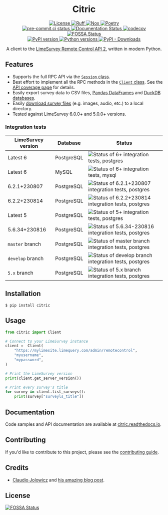<div align="center">

# Citric

<div>
  <a href="https://github.com/edgarrmondragon/citric/blob/main/LICENSE">
    <img alt="License" src="https://img.shields.io/github/license/edgarrmondragon/citric"/>
  </a>
  <a href="https://github.com/astral-sh/ruff">
    <img src="https://img.shields.io/endpoint?url=https://raw.githubusercontent.com/charliermarsh/ruff/main/assets/badge/v2.json" alt="Ruff" style="max-width:100%;">
  </a>
  <a href="https://github.com/wntrblm/nox">
    <img alt="Nox" src="https://img.shields.io/badge/%F0%9F%A6%8A-Nox-D85E00.svg"/>
  </a>
  <a href="https://python-poetry.org/">
    <img alt="Poetry" src="https://img.shields.io/endpoint?url=https://python-poetry.org/badge/v0.json"/>
  </a>
</div>

<div>
  <a href="https://results.pre-commit.ci/latest/github/edgarrmondragon/citric/main">
    <img alt="pre-commit.ci status" src="https://results.pre-commit.ci/badge/github/edgarrmondragon/citric/main.svg"/>
  </a>
  <a href="https://citric.readthedocs.io/en/latest/?badge=latest">
    <img alt="Documentation Status" src="https://readthedocs.org/projects/citric/badge/?version=latest"/>
  </a>
  <a href="https://codecov.io/gh/edgarrmondragon/citric">
    <img alt="codecov" src="https://codecov.io/gh/edgarrmondragon/citric/branch/main/graph/badge.svg"/>
  </a>
  <a href="https://app.fossa.com/projects/git%2Bgithub.com%2Fedgarrmondragon%2Fcitric?ref=badge_shield">
    <img alt="FOSSA Status" src="https://app.fossa.com/api/projects/git%2Bgithub.com%2Fedgarrmondragon%2Fcitric.svg?type=shield"/>
  </a>
</div>

<div>
  <a href="https://pypi.org/project/citric">
    <img alt="PyPI version" src="https://img.shields.io/pypi/v/citric.svg?color=blue"/>
  </a>
  <a href="https://pypi.org/project/citric">
    <img alt="Python versions" src="https://img.shields.io/pypi/pyversions/citric.svg"/>
  </a>
  <a href="https://pypi.org/project/citric">
    <img alt="PyPI - Downloads" src="https://img.shields.io/pypi/dm/citric?color=blue"/>
  </a>
</div>

A client to the [LimeSurvey Remote Control API 2](https://manual.limesurvey.org/RemoteControl_2_API), written in modern
Python.
</div>

## Features

- Supports the full RPC API via the [`Session` class](https://citric.readthedocs.io/en/latest/_api/citric/session/index.html#citric.session.Session).
- Best effort to implement all the RPC methods in the [`Client` class](https://citric.readthedocs.io/en/stable/_api/citric/index.html#citric.Client). See the [API coverage page](https://citric.readthedocs.io/en/stable/rpc_coverage.html) for details.
- Easily export survey data to CSV files, [Pandas DataFrames](https://citric.readthedocs.io/en/stable/how-to.html#export-responses-to-a-pandas-dataframe) and [DuckDB databases](https://citric.readthedocs.io/en/stable/how-to.html#export-responses-to-a-duckdb-database-and-analyze-with-sql).
- Easily [download survey files](https://citric.readthedocs.io/en/stable/how-to.html#get-files-uploaded-to-a-survey-and-move-them-to-s3) (e.g. images, audio, etc.) to a local directory.
- Tested against LimeSurvey 6.0.0+ and 5.0.0+ versions.

### Integration tests

| LimeSurvey version | Database   | Status |
| -------------------| ---------- | ------ |
| Latest 6           | PostgreSQL | ![Status of 6+ integration tests, postgres](https://img.shields.io/endpoint?url=https%3A%2F%2Fgist.githubusercontent.com%2Fedgarrmondragon%2F02f3c72747cc609788c75c3cd32b4e97%2Fraw%2Fbadge-integration-3.11-6-apache-postgres.json) |
| Latest 6           | MySQL      | ![Status of 6+ integration tests, mysql](https://img.shields.io/endpoint?url=https%3A%2F%2Fgist.githubusercontent.com%2Fedgarrmondragon%2F02f3c72747cc609788c75c3cd32b4e97%2Fraw%2Fbadge-integration-3.11-6-apache-mysql.json) |
| 6.2.1+230807       | PostgreSQL | ![Status of 6.2.1+230807 integration tests, postgres](https://img.shields.io/endpoint?url=https%3A%2F%2Fgist.githubusercontent.com%2Fedgarrmondragon%2F02f3c72747cc609788c75c3cd32b4e97%2Fraw%2Fbadge-integration-3.11-6.2.1-230807-apache-postgres.json) |
| 6.2.2+230814       | PostgreSQL | ![Status of 6.2.2+230814 integration tests, postgres](https://img.shields.io/endpoint?url=https%3A%2F%2Fgist.githubusercontent.com%2Fedgarrmondragon%2F02f3c72747cc609788c75c3cd32b4e97%2Fraw%2Fbadge-integration-3.11-6.2.2-230814-apache-postgres.json) |
| Latest 5           | PostgreSQL | ![Status of 5+ integration tests, postgres](https://img.shields.io/endpoint?url=https%3A%2F%2Fgist.githubusercontent.com%2Fedgarrmondragon%2F02f3c72747cc609788c75c3cd32b4e97%2Fraw%2Fbadge-integration-3.11-5-apache-postgres.json) |
| 5.6.34+230816      | PostgreSQL | ![Status of 5.6.34-230816 integration tests, postgres](https://img.shields.io/endpoint?url=https%3A%2F%2Fgist.githubusercontent.com%2Fedgarrmondragon%2F02f3c72747cc609788c75c3cd32b4e97%2Fraw%2Fbadge-integration-3.11-5.6.34-230816-apache-postgres.json) |
| `master` branch    | PostgreSQL | ![Status of master branch integration tests, postgres](https://img.shields.io/endpoint?url=https%3A%2F%2Fgist.githubusercontent.com%2Fedgarrmondragon%2F02f3c72747cc609788c75c3cd32b4e97%2Fraw%2Fbadge-integration-3.11-master-postgres.json) |
| `develop` branch   | PostgreSQL | ![Status of develop branch integration tests, postgres](https://img.shields.io/endpoint?url=https%3A%2F%2Fgist.githubusercontent.com%2Fedgarrmondragon%2F02f3c72747cc609788c75c3cd32b4e97%2Fraw%2Fbadge-integration-3.11-develop-postgres.json) |
| `5.x` branch       | PostgreSQL | ![Status of 5.x branch integration tests, postgres](https://img.shields.io/endpoint?url=https%3A%2F%2Fgist.githubusercontent.com%2Fedgarrmondragon%2F02f3c72747cc609788c75c3cd32b4e97%2Fraw%2Fbadge-integration-3.11-5.x-postgres.json) |

## Installation

```console
$ pip install citric
```

## Usage

```python
from citric import Client

# Connect to your LimeSurvey instance
client =  Client(
    "https://mylimesite.limequery.com/admin/remotecontrol",
    "myusername",
    "mypassword",
)

# Print the LimeSurvey version
print(client.get_server_version())

# Print every survey's title
for survey in client.list_surveys():
    print(survey["surveyls_title"])
```

## Documentation

Code samples and API documentation are available at [citric.readthedocs.io](https://citric.readthedocs.io/).

## Contributing

If you'd like to contribute to this project, please see the [contributing guide](https://citric.readthedocs.io/en/stable/contributing/getting-started.html).

## Credits

- [Claudio Jolowicz][claudio] and [his amazing blog post][hypermodern].

[claudio]: https://twitter.com/cjolowicz/
[hypermodern]: https://cjolowicz.github.io/posts/hypermodern-python-01-setup/

## License
[![FOSSA Status](https://app.fossa.com/api/projects/git%2Bgithub.com%2Fedgarrmondragon%2Fcitric.svg?type=large)](https://app.fossa.com/projects/git%2Bgithub.com%2Fedgarrmondragon%2Fcitric?ref=badge_large)
